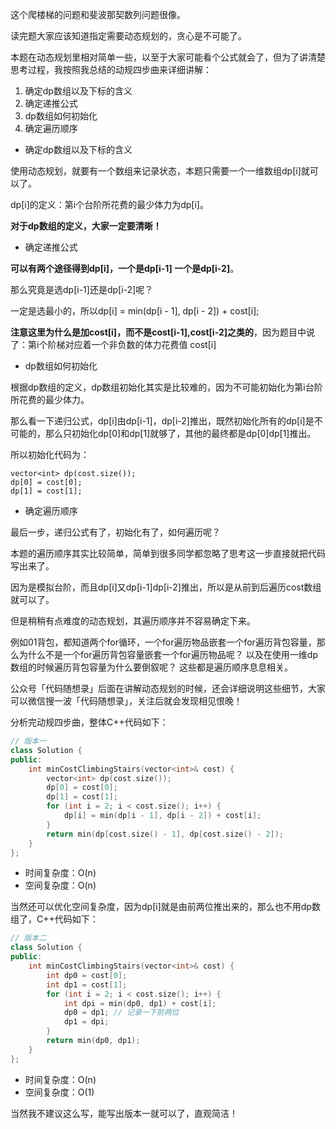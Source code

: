 
这个爬楼梯的问题和斐波那契数列问题很像。

读完题大家应该知道指定需要动态规划的，贪心是不可能了。

本题在动态规划里相对简单一些，以至于大家可能看个公式就会了，但为了讲清楚思考过程，我按照我总结的动规四步曲来详细讲解：

1. 确定dp数组以及下标的含义
2. 确定递推公式
3. dp数组如何初始化
4. 确定遍历顺序


* 确定dp数组以及下标的含义 

使用动态规划，就要有一个数组来记录状态，本题只需要一个一维数组dp[i]就可以了。

dp[i]的定义：第i个台阶所花费的最少体力为dp[i]。

**对于dp数组的定义，大家一定要清晰！**

* 确定递推公式

**可以有两个途径得到dp[i]，一个是dp[i-1] 一个是dp[i-2]**。 

那么究竟是选dp[i-1]还是dp[i-2]呢？

一定是选最小的，所以dp[i] = min(dp[i - 1], dp[i - 2]) + cost[i];

**注意这里为什么是加cost[i]，而不是cost[i-1],cost[i-2]之类的**，因为题目中说了：第i个阶梯对应着一个非负数的体力花费值 cost[i]

* dp数组如何初始化

根据dp数组的定义，dp数组初始化其实是比较难的，因为不可能初始化为第i台阶所花费的最少体力。

那么看一下递归公式，dp[i]由dp[i-1]，dp[i-2]推出，既然初始化所有的dp[i]是不可能的，那么只初始化dp[0]和dp[1]就够了，其他的最终都是dp[0]dp[1]推出。

所以初始化代码为：

```
vector<int> dp(cost.size());
dp[0] = cost[0];
dp[1] = cost[1];
```

* 确定遍历顺序

最后一步，递归公式有了，初始化有了，如何遍历呢？ 

本题的遍历顺序其实比较简单，简单到很多同学都忽略了思考这一步直接就把代码写出来了。

因为是模拟台阶，而且dp[i]又dp[i-1]dp[i-2]推出，所以是从前到后遍历cost数组就可以了。

但是稍稍有点难度的动态规划，其遍历顺序并不容易确定下来。

例如01背包，都知道两个for循环，一个for遍历物品嵌套一个for遍历背包容量，那么为什么不是一个for遍历背包容量嵌套一个for遍历物品呢？ 以及在使用一维dp数组的时候遍历背包容量为什么要倒叙呢？ 这些都是遍历顺序息息相关。

公众号「代码随想录」后面在讲解动态规划的时候，还会详细说明这些细节，大家可以微信搜一波「代码随想录」，关注后就会发现相见恨晚！

分析完动规四步曲，整体C++代码如下：

```C++
// 版本一
class Solution {
public:
    int minCostClimbingStairs(vector<int>& cost) {
        vector<int> dp(cost.size());
        dp[0] = cost[0];
        dp[1] = cost[1];
        for (int i = 2; i < cost.size(); i++) {
            dp[i] = min(dp[i - 1], dp[i - 2]) + cost[i];
        }
        return min(dp[cost.size() - 1], dp[cost.size() - 2]);
    }
};
```

* 时间复杂度：O(n)
* 空间复杂度：O(n)

当然还可以优化空间复杂度，因为dp[i]就是由前两位推出来的，那么也不用dp数组了，C++代码如下：

```C++
// 版本二
class Solution {
public:
    int minCostClimbingStairs(vector<int>& cost) {
        int dp0 = cost[0];
        int dp1 = cost[1];
        for (int i = 2; i < cost.size(); i++) {
            int dpi = min(dp0, dp1) + cost[i];
            dp0 = dp1; // 记录一下前两位
            dp1 = dpi;
        }
        return min(dp0, dp1);
    }
};

```

* 时间复杂度：O(n)
* 空间复杂度：O(1)

当然我不建议这么写，能写出版本一就可以了，直观简洁！


